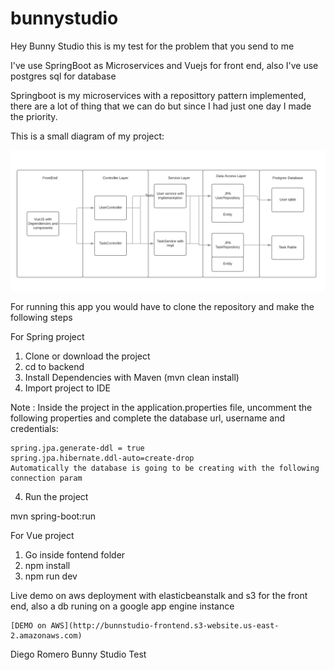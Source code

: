 # bunnystudio


Hey Bunny Studio this is my test for the problem that you send to me

I've use SpringBoot as Microservices and Vuejs for front end, also I've use postgres sql for database

Springboot is my microservices with a reposittory pattern implemented, there are a lot of thing that we can do but since I had just one day I made the priority.

This is a small diagram of my project:

![](BPMN%202.0.png)

For running this app you would have to clone the repository and make the following steps

For Spring project



1) Clone or download the project
2) cd to backend
2) Install Dependencies with Maven (mvn clean install)
3) Import project to IDE

Note : Inside the project in the application.properties file, uncomment the following properties and complete the database url, username and credentials:
```
spring.jpa.generate-ddl = true
spring.jpa.hibernate.ddl-auto=create-drop
Automatically the database is going to be creating with the following connection param
```

4) Run the project

mvn spring-boot:run

For Vue project

1) Go inside fontend folder
2) npm install
3) npm run dev


Live demo on aws deployment with elasticbeanstalk and s3 for the front end, also a db runing on a google app engine instance

````
[DEMO on AWS](http://bunnstudio-frontend.s3-website.us-east-2.amazonaws.com) 
````


Diego Romero Bunny Studio Test

